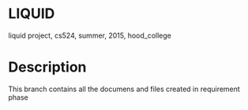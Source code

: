 # LIQUID
liquid project, cs524, summer, 2015, hood_college
# Description
This branch contains all the documens and files created in requirement phase
